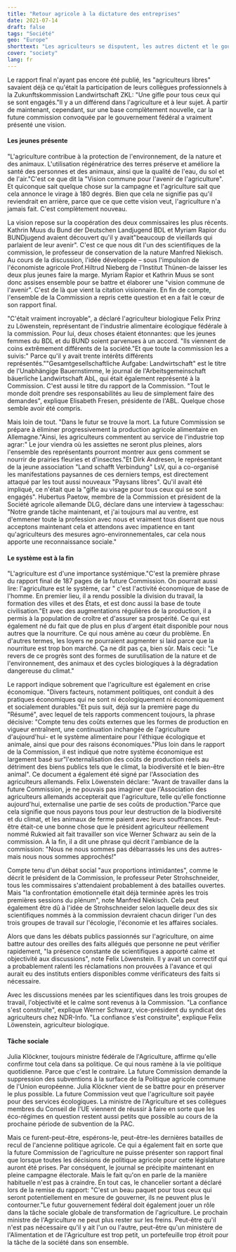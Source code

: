 ```yaml
---
title: "Retour agricole à la dictature des entreprises"
date: 2021-07-14
draft: false
tags: "Société"
geo: "Europe"
shorttext: "Les agriculteurs se disputent, les autres dictent et le gouvernement fédéral parvient à trouver une vision."
cover: "society"
lang: fr
---
```


Le rapport final n'ayant pas encore été publié, les "agriculteurs libres" savaient déjà ce qu'était la participation de leurs collègues professionnels à la Zukunftskommission Landwirtschaft ZKL: "Une gifle pour tous ceux qui se sont engagés."Il y a un différend dans l'agriculture et à leur sujet. À partir de maintenant, cependant, sur une base complètement nouvelle, car la future commission convoquée par le gouvernement fédéral a vraiment présenté une vision.

#### Les jeunes présente

"L'agriculture contribue à la protection de l'environnement, de la nature et des animaux. L'utilisation régénératrice des terres préserve et améliore la santé des personnes et des animaux, ainsi que la qualité de l'eau, du sol et de l'air."C'est ce que dit la "Vision commune pour l'avenir de l'agriculture". Et quiconque sait quelque chose sur la campagne et l'agriculture sait que cela annonce le virage à 180 degrés. Bien que cela ne signifie pas qu'il reviendrait en arrière, parce que ce que cette vision veut, l'agriculture n'a jamais fait. C'est complètement nouveau.

La vision repose sur la coopération des deux commissaires les plus récents. Kathrin Muus du Bund der Deutschen Landjugend BDL et Myriam Rapior du BUNDjugend avaient découvert qu'il y avait"beaucoup de vieillards qui parlaient de leur avenir". C'est ce que nous dit l'un des scientifiques de la commission, le professeur de conservation de la nature Manfred Niekisch. Au cours de la discussion, l'idée développée – sous l'impulsion de l'économiste agricole Prof.Hiltrud Nieberg de l'Institut Thünen-de laisser les deux plus jeunes faire la marge. Myriam Rapior et Kathrin Muus se sont donc assises ensemble pour se battre et élaborer une "vision commune de l'avenir". C'est de là que vient la citation visionnaire. En fin de compte, l'ensemble de la Commission a repris cette question et en a fait le cœur de son rapport final.

"C'était vraiment incroyable", a déclaré l'agriculteur biologique Felix Prinz zu Löwenstein, représentant de l'industrie alimentaire écologique fédérale à la commission. Pour lui, deux choses étaient étonnantes: que les jeunes femmes du BDL et du BUND soient parvenues à un accord. "Ils viennent de coins extrêmement différents de la société."Et que toute la commission les a suivis:" Parce qu'il y avait trente intérêts différents représentés.""Gesamtgesellschaftliche Aufgabe: Landwirtschaft" est le titre de l'Unabhängige Bauernstimme, le journal de l'Arbeitsgemeinschaft bäuerliche Landwirtschaft AbL, qui était également représenté à la Commission. C'est aussi le titre du rapport de la Commission. "Tout le monde doit prendre ses responsabilités au lieu de simplement faire des demandes", explique Elisabeth Fresen, présidente de l'ABL. Quelque chose semble avoir été compris.

Mais loin de tout. "Dans le futur se trouve la mort. La future Commission se prépare à éliminer progressivement la production agricole alimentaire en Allemagne."Ainsi, les agriculteurs commentent au service de l'industrie top agrar:" Le jour viendra où les assiettes ne seront plus pleines, alors l'ensemble des représentants pourront montrer aux gens comment se nourrir de prairies fleuries et d'insectes."Et Dirk Andresen, le représentant de la jeune association "Land schafft Verbindung" LsV, qui a co-organisé les manifestations paysannes de ces derniers temps, est directement attaqué par les tout aussi nouveaux "Paysans libres". Qu'il avait été impliqué, ce n'était que la "gifle au visage pour tous ceux qui se sont engagés". Hubertus Paetow, membre de la Commission et président de la Société agricole allemande DLG, déclare dans une interview à tagesschau: "Notre grande tâche maintenant, et j'ai toujours mal au ventre, est d'emmener toute la profession avec nous et vraiment tous disent que nous acceptons maintenant cela et attendons avec impatience en tant qu'agriculteurs des mesures agro-environnementales, car cela nous apporte une reconnaissance sociale."

#### Le système est à la fin

"L'agriculture est d'une importance systémique."C'est la première phrase du rapport final de 187 pages de la future Commission. On pourrait aussi lire: l'agriculture est le système, car " c'est l'activité économique de base de l'homme. En premier lieu, il a rendu possible la division du travail, la formation des villes et des États, et est donc aussi la base de toute civilisation."Et avec des augmentations régulières de la production, il a permis à la population de croître et d'assurer sa prospérité. Ce qui est également né du fait que de plus en plus d'argent était disponible pour nous autres que la nourriture. Ce qui nous amène au cœur du problème. En d'autres termes, les loyers ne pourraient augmenter si laid parce que la nourriture est trop bon marché. Ça ne dit pas ça, bien sûr. Mais ceci: "Le revers de ce progrès sont des formes de surutilisation de la nature et de l'environnement, des animaux et des cycles biologiques à la dégradation dangereuse du climat."

Le rapport indique sobrement que l'agriculture est également en crise économique. "Divers facteurs, notamment politiques, ont conduit à des pratiques économiques qui ne sont ni écologiquement ni économiquement et socialement durables."Et puis suit, déjà sur la première page du "Résumé", avec lequel de tels rapports commencent toujours, la phrase décisive: "Compte tenu des coûts externes que les formes de production en vigueur entraînent, une continuation inchangée de l'agriculture d'aujourd'hui- et le système alimentaire pour l'éthique écologique et animale, ainsi que pour des raisons économiques."Plus loin dans le rapport de la Commission, il est indiqué que notre système économique est largement basé sur"l'externalisation des coûts de production réels au détriment des biens publics tels que le climat, la biodiversité et le bien-être animal". Ce document a également été signé par l'Association des agriculteurs allemands. Felix Löwenstein déclare: "Avant de travailler dans la future Commission, je ne pouvais pas imaginer que l'Association des agriculteurs allemands accepterait que l'agriculture, telle qu'elle fonctionne aujourd'hui, externalise une partie de ses coûts de production."Parce que cela signifie que nous payons tous pour leur destruction de la biodiversité et du climat, et les animaux de ferme paient avec leurs souffrances. Peut-être était-ce une bonne chose que le président agriculteur réellement nommé Rukwied ait fait travailler son vice Werner Schwarz au sein de la commission. À la fin, il a dit une phrase qui décrit l'ambiance de la commission: "Nous ne nous sommes pas débarrassés les uns des autres-mais nous nous sommes approchés!"

Compte tenu d'un débat social "aux proportions intimidantes", comme le décrit le président de la Commission, le professeur Peter Strohschneider, tous les commissaires s'attendaient probablement à des batailles ouvertes. Mais "la confrontation émotionnelle était déjà terminée après les trois premières sessions du plénum", note Manfred Niekisch. Cela peut également être dû à l'idée de Strohschneider selon laquelle deux des six scientifiques nommés à la commission devraient chacun diriger l'un des trois groupes de travail sur l'écologie, l'économie et les affaires sociales.

Alors que dans les débats publics passionnés sur l'agriculture, on aime battre autour des oreilles des faits allégués que personne ne peut vérifier rapidement, "la présence constante de scientifiques a apporté calme et objectivité aux discussions", note Felix Löwenstein. Il y avait un correctif qui a probablement ralenti les réclamations non prouvées à l'avance et qui aurait eu des instituts entiers disponibles comme vérificateurs des faits si nécessaire.

Avec les discussions menées par les scientifiques dans les trois groupes de travail, l'objectivité et le calme sont revenus à la Commission. "La confiance s'est construite", explique Werner Schwarz, vice-président du syndicat des agriculteurs chez NDR-Info. "La confiance s'est construite", explique Felix Löwenstein, agriculteur biologique.

#### Tâche sociale

Julia Klöckner, toujours ministre fédérale de l'Agriculture, affirme qu'elle confirme tout cela dans sa politique. Ce qui nous ramène à la vie politique quotidienne. Parce que c'est le contraire. La future Commission demande la suppression des subventions à la surface de la Politique agricole commune de l'Union européenne. Julia Klöckner vient de se battre pour en préserver le plus possible. La future Commission veut que l'agriculture soit payée pour des services écologiques. La ministre de l'Agriculture et ses collègues membres du Conseil de l'UE viennent de réussir à faire en sorte que les éco-régimes en question restent aussi petits que possible au cours de la prochaine période de subvention de la PAC.

Mais ce furent-peut-être, espérons-le, peut-être-les dernières batailles de recul de l'ancienne politique agricole. Ce qui a également fait en sorte que la future Commission de l'agriculture ne puisse présenter son rapport final que lorsque toutes les décisions de politique agricole pour cette législature auront été prises. Par conséquent, le journal se précipite maintenant en pleine campagne électorale. Mais le fait qu'on en parle de la manière habituelle n'est pas à craindre. En tout cas, le chancelier sortant a déclaré lors de la remise du rapport: "C'est un beau paquet pour tous ceux qui seront potentiellement en mesure de gouverner, ils ne peuvent plus le contourner."Le futur gouvernement fédéral doit également jouer un rôle dans la tâche sociale globale de transformation de l'agriculture. Le prochain ministre de l'Agriculture ne peut plus rester sur les freins. Peut-être qu'il n'est pas nécessaire qu'il y ait l'un ou l'autre, peut-être qu'un ministère de l'Alimentation et de l'Agriculture est trop petit, un portefeuille trop étroit pour la tâche de la société dans son ensemble.
